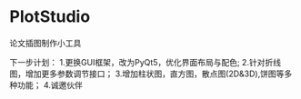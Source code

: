 # PlotStudio
论文插图制作小工具

下一步计划：
1.更换GUI框架，改为PyQt5，优化界面布局与配色;
2.针对折线图，增加更多参数调节接口；
3.增加柱状图，直方图，散点图(2D&3D),饼图等多种功能；
4.诚邀伙伴
